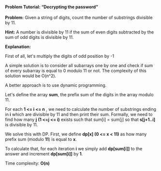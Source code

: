 #### Problem Tutorial: “Decrypting the password”

**Problem:** Given a string of digits, count the number of substrings divisible by 11.

**Hint:** A number is divisible by 11 if the sum of even digits subtracted by the sum of odd digits is divisible by 11.

**Explanation:**  

First of all, let's multiply the digits of odd position by -1

A simple solution is to consider all subarrays one by one and check if sum of every subarray is equal to 0 modulo 11 or not. The complexity of this solution would be O(n^2). 

A better approach is to use dynamic programming.

Let's define the array **sum**, the prefix sum of the digits in the array modulo 11.

For each **1 <= i <= n** , we need to calculate the number of substrings ending in **i** which are divisible by 11 and then print their sum. Formally, we need to find how many **j** **(1 <=j <= i)** exists such that sum[i]  = sum[j] so that **s[j+1..i]** is divisible by 11. 

We solve this with DP. First, we define **dp[x] (0 <= x < 11)** as how many prefix sum (modulo **11**) is equal to **x**.	

To calculate that, for each iteration **i** we simply add **dp[sum[i]]** to the answer and increment **dp[sum[i]]** by **1**.

Time complexity: **O(n)** 
